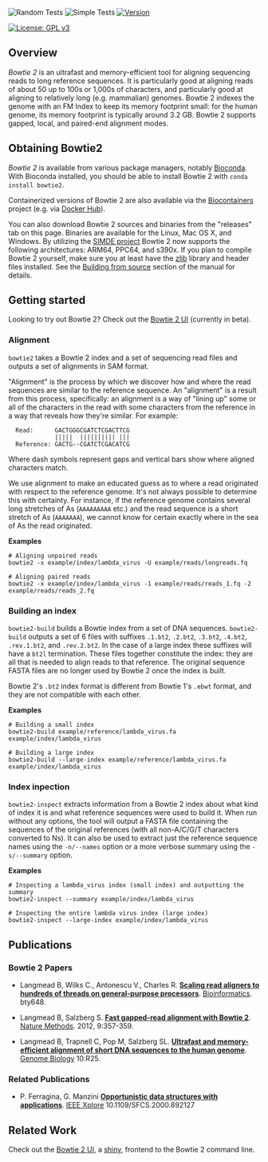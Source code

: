 
<!-- badges: start -->
![Random Tests](https://github.com/BenLangmead/bowtie2/actions/workflows/random-tests.yml/badge.svg)
![Simple Tests](https://github.com/BenLangmead/bowtie2/actions/workflows/simple-tests.yml/badge.svg)
[![Version](https://img.shields.io/badge/version-2.5.3-green.svg)](https://shields.io/)
<!-- [![Build Status](https://travis-ci.org/BenLangmead/bowtie2.svg?branch=master)](https://travis-ci.org/BenLangmead/bowtie2) -->
[![License: GPL v3](https://img.shields.io/badge/license-GPLv3-blue.svg)](https://www.gnu.org/licenses/gpl-3.0)
<!--badges: end -->

## Overview

*Bowtie 2* is an ultrafast and memory-efficient tool for aligning sequencing reads
to long reference sequences. It is particularly good at aligning reads of about 50
up to 100s or 1,000s of characters, and particularly good at aligning to relatively
long (e.g. mammalian) genomes. Bowtie 2 indexes the genome with an FM Index to keep
its memory footprint small: for the human genome, its memory footprint is typically
around 3.2 GB. Bowtie 2 supports gapped, local, and paired-end alignment modes.

## Obtaining Bowtie2

*Bowtie 2* is available from various package managers, notably
[Bioconda](https://anaconda.org/bioconda/bowtie2). With Bioconda installed, you
should be able to install Bowtie 2 with `conda install bowtie2`.

Containerized versions of Bowtie 2 are also available via the
[Biocontainers](https://biocontainers.pro/) project (e.g. via
[Docker Hub](https://hub.docker.com/r/biocontainers/bowtie2/)).

You can also download Bowtie 2 sources and binaries from the
"releases" tab on this page. Binaries are available for the Linux,
Mac OS X, and Windows. By utilizing the [SIMDE project](https://github.com/simd-everywhere/simde)
Bowtie 2 now supports the following architectures: ARM64, PPC64, and
s390x.  If you plan to compile Bowtie 2 yourself, make sure you at least have
the [zlib](https://www.zlib.net) library and header files installed. See the
[Building from source](http://bowtie-bio.sourceforge.net/bowtie2/manual.shtml#building-from-source)
section of the manual for details.

## Getting started
Looking to try out Bowtie 2? Check out the [Bowtie 2 UI](http://bit.ly/bt2ui-beta) (currently in beta).

### Alignment
`bowtie2` takes a Bowtie 2 index and a set of sequencing read files and outputs a
set of alignments in SAM format.

"Alignment" is the process by which we discover how and where the read sequences are
similar to the reference sequence. An "alignment" is a result from this process,
specifically: an alignment is a way of "lining up" some or all of the characters in
the read with some characters from the reference in a way that reveals how they're
similar. For example:

```
  Read:      GACTGGGCGATCTCGACTTCG
             |||||  |||||||||| |||
  Reference: GACTG--CGATCTCGACATCG
```
Where dash symbols represent gaps and vertical bars show where aligned characters match.

We use alignment to make an educated guess as to where a read originated with
respect to the reference genome. It's not always possible to determine this with
certainty. For instance, if the reference genome contains several long stretches of
As (`AAAAAAAAA` etc.) and the read sequence is a short stretch of As (`AAAAAAA`), we
cannot know for certain exactly where in the sea of As the read originated.

**Examples**
```
# Aligning unpaired reads
bowtie2 -x example/index/lambda_virus -U example/reads/longreads.fq

# Aligning paired reads
bowtie2 -x example/index/lambda_virus -1 example/reads/reads_1.fq -2 example/reads/reads_2.fq
```

### Building an index

`bowtie2-build` builds a Bowtie index from a set of DNA sequences. `bowtie2-build`
outputs a set of 6 files with suffixes `.1.bt2`, `.2.bt2`, `.3.bt2`, `.4.bt2`,
`.rev.1.bt2`, and `.rev.2.bt2`. In the case of a large index these suffixes will
have a `bt2l` termination. These files together constitute the index: they are all
that is needed to align reads to that reference. The original sequence FASTA files
are no longer used by Bowtie 2 once the index is built.

Bowtie 2's `.bt2` index format is different from Bowtie 1's `.ebwt` format, and they
are not compatible with each other.

**Examples**
```
# Building a small index
bowtie2-build example/reference/lambda_virus.fa example/index/lambda_virus

# Building a large index
bowtie2-build --large-index example/reference/lambda_virus.fa example/index/lambda_virus
```

### Index inpection

`bowtie2-inspect` extracts information from a Bowtie 2 index about what kind of
index it is and what reference sequences were used to build it. When run without any
options, the tool will output a FASTA file containing the sequences of the original
references (with all non-A/C/G/T characters converted to Ns). It can also be used to
extract just the reference sequence names using the `-n/--names` option or a more
verbose summary using the `-s/--summary` option.

**Examples**
```
# Inspecting a lambda_virus index (small index) and outputting the summary
bowtie2-inspect --summary example/index/lambda_virus

# Inspecting the entire lambda virus index (large index)
bowtie2-inspect --large-index example/index/lambda_virus
```

## Publications

### Bowtie 2 Papers

- Langmead B, Wilks C., Antonescu V., Charles R. __[Scaling read aligners to hundreds of threads on general-purpose processors](https://doi.org/10.1093/bioinformatics/bty648)__. [Bioinformatics](https://academic.oup.com/bioinformatics). bty648.

- Langmead B, Salzberg S. __[Fast gapped-read alignment with Bowtie 2](http://www.nature.com/nmeth/journal/v9/n4/full/nmeth.1923.html)__. [Nature Methods](http://www.nature.com/nmeth). 2012, 9:357-359.

- Langmead B, Trapnell C, Pop M, Salzberg SL. __[Ultrafast and memory-efficient alignment of short DNA sequences to the human genome](https://genomebiology.biomedcentral.com/articles/10.1186/gb-2009-10-3-r25)__. [Genome Biology](https://genomebiology.biomedcentral.com/) 10:R25.

### Related Publications

- P. Ferragina, G. Manzini __[Opportunistic data structures with applications](https://ieeexplore.ieee.org/document/892127)__. [IEEE Xplore](http://genomebiology.com/) 10.1109/SFCS.2000.892127

## Related Work

Check out the [Bowtie 2 UI](http://bit.ly/bt2ui-beta), a [shiny](https://shiny.rstudio.com), frontend to the Bowtie 2 command line.
